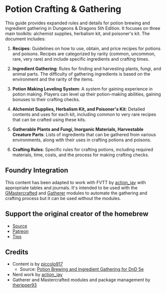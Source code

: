 # Potion Crafting & Gathering

This guide provides expanded rules and details for potion brewing and ingredient gathering in Dungeons & Dragons 5th Edition. It focuses on three main toolkits: alchemist supplies, herbalism kit, and poisoner's kit. The document includes:

1. **Recipes**: Guidelines on how to use, obtain, and price recipes for potions and poisons. Recipes are categorized by rarity (common, uncommon, rare, very rare) and include specific ingredients and crafting times.

2. **Ingredient Gathering**: Rules for finding and harvesting plants, fungi, and animal parts. The difficulty of gathering ingredients is based on the environment and the rarity of the items.

3. **Potion Making Leveling System**: A system for gaining experience in potion making. Players can level up their potion-making abilities, gaining bonuses to their crafting checks.

4. **Alchemist Supplies, Herbalism Kit, and Poisoner's Kit**: Detailed contents and uses for each kit, including common to very rare recipes that can be crafted using these kits.

5. **Gatherable Plants and Fungi, Inorganic Materials, Harvestable Creature Parts**: Lists of ingredients that can be gathered from various environments, along with their uses in crafting potions and poisons.

6. **Crafting Rules**: Specific rules for crafting potions, including required materials, time, costs, and the process for making crafting checks.

## Foundry Integration

This content has been adapted to work with FVTT by [action\_jay](<http://www.actionjay.com/>) with appropriate tables and journals. It's intended to be used with the [GMastercrafted](https://foundryvtt.com/packages/mastercrafted) and [Gatherer](https://foundryvtt.com/packages/gatherer) modules to automate the gathering and crafting process but it can be used without the modules.

## Support the original creator of the homebrew

- [Source](https://www.gmbinder.com/share/-MNG6P6I8-1tJM3aroaV)
- [Patreon](https://www.patreon.com/user/membership?u=78783518)
- [Tips](https://www.buymeacoffee.com/piccolo917)

## Credits

- Content is by [piccolo917](<https://www.patreon.com/user/posts?u=78783518>)
  - Source: [Potion Brewing and Ingredient Gathering for DnD 5e](<https://www.gmbinder.com/share/-MNG6P6I8-1tJM3aroaV>)
- Nerd work by [action\_jay](<http://www.actionjay.com/>)
- Gatherer and Mastercrafted modules and package management by [theripper93](<https://www.patreon.com/theripper93/posts>)